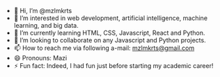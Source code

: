 - 👋 Hi, I’m @mzlmkrts
- 👀 I’m interested in web development, artificial intelligence, machine learning, and big data.
- 🌱 I’m currently learning HTML, CSS, Javascript, React and Python.
- 💞️ I’m looking to collaborate on any Javascript and Python projects.
- 📫 How to reach me via following a-mail: mzlmkrts@gmail.com
- 😄 Pronouns: Mazi
- ⚡ Fun fact: Indeed, I had fun just before starting my academic career!

<!---
mzlmkrts/mzlmkrts is a ✨ special ✨ repository because its `README.md` (this file) appears on your GitHub profile.
You can click the Preview link to take a look at your changes.
--->
